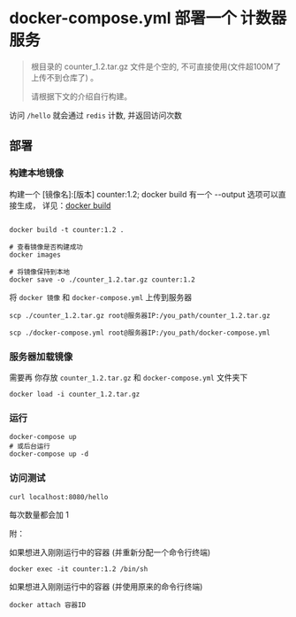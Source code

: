 # docker-compose.yml 部署一个 计数器服务

> 根目录的 counter_1.2.tar.gz 文件是个空的, 不可直接使用(文件超100M了上传不到仓库了) 。
> 
> 请根据下文的介绍自行构建。

访问 `/hello` 就会通过 `redis` 计数, 并返回访问次数

## 部署

### 构建本地镜像

构建一个  [镜像名]:[版本] counter:1.2; docker build 有一个 --output 选项可以直接生成，
详见：[docker build](https://docs.docker.com/engine/reference/commandline/build/)
```shell

docker build -t counter:1.2 .

# 查看镜像是否构建成功
docker images

# 将镜像保持到本地
docker save -o ./counter_1.2.tar.gz counter:1.2

```

将 `docker 镜像` 和 `docker-compose.yml` 上传到服务器
```shell
scp ./counter_1.2.tar.gz root@服务器IP:/you_path/counter_1.2.tar.gz

scp ./docker-compose.yml root@服务器IP:/you_path/docker-compose.yml
```

### 服务器加载镜像
需要再 你存放 `counter_1.2.tar.gz` 和 `docker-compose.yml` 文件夹下
```shell
docker load -i counter_1.2.tar.gz
```

### 运行
```shell
docker-compose up
# 或后台运行
docker-compose up -d
```

### 访问测试
```shell
curl localhost:8080/hello
```

每次数量都会加 1

附：

如果想进入刚刚运行中的容器 (并重新分配一个命令行终端)
```shell
docker exec -it counter:1.2 /bin/sh
```

如果想进入刚刚运行中的容器 (并使用原来的命令行终端)

```shell
docker attach 容器ID
```

